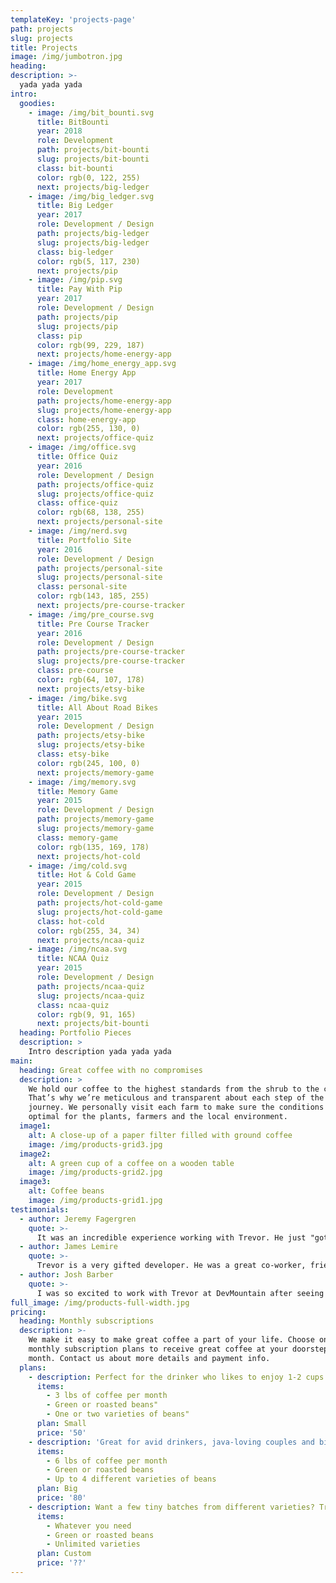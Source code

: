 ```yaml
---
templateKey: 'projects-page'
path: projects
slug: projects
title: Projects
image: /img/jumbotron.jpg
heading:
description: >-
  yada yada yada
intro:
  goodies:
    - image: /img/bit_bounti.svg
      title: BitBounti
      year: 2018
      role: Development
      path: projects/bit-bounti
      slug: projects/bit-bounti
      class: bit-bounti
      color: rgb(0, 122, 255)
      next: projects/big-ledger
    - image: /img/big_ledger.svg
      title: Big Ledger
      year: 2017
      role: Development / Design
      path: projects/big-ledger
      slug: projects/big-ledger
      class: big-ledger
      color: rgb(5, 117, 230)
      next: projects/pip
    - image: /img/pip.svg
      title: Pay With Pip
      year: 2017
      role: Development / Design
      path: projects/pip
      slug: projects/pip
      class: pip
      color: rgb(99, 229, 187)
      next: projects/home-energy-app
    - image: /img/home_energy_app.svg
      title: Home Energy App
      year: 2017
      role: Development
      path: projects/home-energy-app
      slug: projects/home-energy-app
      class: home-energy-app
      color: rgb(255, 130, 0)
      next: projects/office-quiz
    - image: /img/office.svg
      title: Office Quiz
      year: 2016
      role: Development / Design
      path: projects/office-quiz
      slug: projects/office-quiz
      class: office-quiz
      color: rgb(68, 138, 255)
      next: projects/personal-site
    - image: /img/nerd.svg
      title: Portfolio Site
      year: 2016
      role: Development / Design
      path: projects/personal-site
      slug: projects/personal-site
      class: personal-site
      color: rgb(143, 185, 255)
      next: projects/pre-course-tracker
    - image: /img/pre_course.svg
      title: Pre Course Tracker
      year: 2016
      role: Development / Design
      path: projects/pre-course-tracker
      slug: projects/pre-course-tracker
      class: pre-course
      color: rgb(64, 107, 178)
      next: projects/etsy-bike
    - image: /img/bike.svg
      title: All About Road Bikes
      year: 2015
      role: Development / Design
      path: projects/etsy-bike
      slug: projects/etsy-bike
      class: etsy-bike
      color: rgb(245, 100, 0)
      next: projects/memory-game
    - image: /img/memory.svg
      title: Memory Game
      year: 2015
      role: Development / Design
      path: projects/memory-game
      slug: projects/memory-game
      class: memory-game
      color: rgb(135, 169, 178)
      next: projects/hot-cold
    - image: /img/cold.svg
      title: Hot & Cold Game
      year: 2015
      role: Development / Design
      path: projects/hot-cold-game
      slug: projects/hot-cold-game
      class: hot-cold
      color: rgb(255, 34, 34)
      next: projects/ncaa-quiz
    - image: /img/ncaa.svg
      title: NCAA Quiz
      year: 2015
      role: Development / Design
      path: projects/ncaa-quiz
      slug: projects/ncaa-quiz
      class: ncaa-quiz
      color: rgb(9, 91, 165)
      next: projects/bit-bounti
  heading: Portfolio Pieces
  description: >
    Intro description yada yada yada
main:
  heading: Great coffee with no compromises
  description: >
    We hold our coffee to the highest standards from the shrub to the cup.
    That’s why we’re meticulous and transparent about each step of the coffee’s
    journey. We personally visit each farm to make sure the conditions are
    optimal for the plants, farmers and the local environment.
  image1:
    alt: A close-up of a paper filter filled with ground coffee
    image: /img/products-grid3.jpg
  image2:
    alt: A green cup of a coffee on a wooden table
    image: /img/products-grid2.jpg
  image3:
    alt: Coffee beans
    image: /img/products-grid1.jpg
testimonials:
  - author: Jeremy Fagergren
    quote: >-
      It was an incredible experience working with Trevor. He just "got it". Rarely would I have to do much explanation or justification of different UX/UI requirements. He quickly understood the concepts and the bigger picture reasons. He even would offer insightful suggestions that others might not have thought of. He was wicked fast to get up to speed on our systems and code base, finding fixes and solutions that had been baffling other seasoned developers within his first week. Any team would be lucky to have Trevor in their midst.
  - author: James Lemire
    quote: >-
      Trevor is a very gifted developer. He was a great co-worker, friend, and mentor in the time we spent together at Convirza. Since my first day on the job, he helped me get up to speed rapidly and I could always rely on him to bounce ideas off of. When working together nothing stood in our way and we were very efficient as a team. I'd highly recommend Trevor for any team as he is a strong asset and has a good personality fit.
  - author: Josh Barber
    quote: >-
      I was so excited to work with Trevor at DevMountain after seeing some of his previous projects. He is incredibly skilled at all aspects of the MEAN Stack. Not only is his functionality extremely clean and consistent, but his eye for design and creativity is incredible. With his leadership ,we were able to create an incredible app that I feel will be very valuable to DevMountain and their ability to produce top notch students.
full_image: /img/products-full-width.jpg
pricing:
  heading: Monthly subscriptions
  description: >-
    We make it easy to make great coffee a part of your life. Choose one of our
    monthly subscription plans to receive great coffee at your doorstep each
    month. Contact us about more details and payment info.
  plans:
    - description: Perfect for the drinker who likes to enjoy 1-2 cups per day.
      items:
        - 3 lbs of coffee per month
        - Green or roasted beans"
        - One or two varieties of beans"
      plan: Small
      price: '50'
    - description: 'Great for avid drinkers, java-loving couples and bigger crowds'
      items:
        - 6 lbs of coffee per month
        - Green or roasted beans
        - Up to 4 different varieties of beans
      plan: Big
      price: '80'
    - description: Want a few tiny batches from different varieties? Try our custom plan
      items:
        - Whatever you need
        - Green or roasted beans
        - Unlimited varieties
      plan: Custom
      price: '??'
---
```

